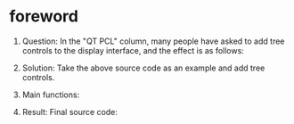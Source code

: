 #  foreword 

  1. Question: In the "QT PCL" column, many people have asked to add tree controls to the display interface, and the effect is as follows: 

  2. Solution: Take the above source code as an example and add tree controls. 

 3. Main functions: 

  4. Result: Final source code: 

